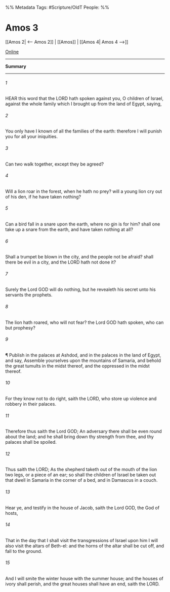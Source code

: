 

%% Metadata
Tags: #Scripture/OldT
People: 
%%
# Amos 3
[[Amos 2| <-- Amos 2]] | [[Amos]] | [[Amos 4| Amos 4 -->]]

[Online](https://churchofjesuschrist.org/study/scriptures/ot/amos/3?lang=eng)

---
__Summary__



---

###### 1
HEAR this word that the LORD hath spoken against you, O children of Israel, against the whole family which I brought up from the land of Egypt, saying,
###### 2
You only have I known of all the families of the earth: therefore I will punish you for all your iniquities.
###### 3
Can two walk together, except they be agreed?
###### 4
Will a lion roar in the forest, when he hath no prey? will a young lion cry out of his den, if he have taken nothing?
###### 5
Can a bird fall in a snare upon the earth, where no gin is for him? shall one take up a snare from the earth, and have taken nothing at all?
###### 6
Shall a trumpet be blown in the city, and the people not be afraid? shall there be evil in a city, and the LORD hath not done it?
###### 7
Surely the Lord GOD will do nothing, but he revealeth his secret unto his servants the prophets.
###### 8
The lion hath roared, who will not fear? the Lord GOD hath spoken, who can but prophesy?
###### 9
¶ Publish in the palaces at Ashdod, and in the palaces in the land of Egypt, and say, Assemble yourselves upon the mountains of Samaria, and behold the great tumults in the midst thereof, and the oppressed in the midst thereof.
###### 10
For they know not to do right, saith the LORD, who store up violence and robbery in their palaces.
###### 11
Therefore thus saith the Lord GOD; An adversary there shall be even round about the land; and he shall bring down thy strength from thee, and thy palaces shall be spoiled.
###### 12
Thus saith the LORD; As the shepherd taketh out of the mouth of the lion two legs, or a piece of an ear; so shall the children of Israel be taken out that dwell in Samaria in the corner of a bed, and in Damascus in a couch.
###### 13
Hear ye, and testify in the house of Jacob, saith the Lord GOD, the God of hosts,
###### 14
That in the day that I shall visit the transgressions of Israel upon him I will also visit the altars of Beth-el: and the horns of the altar shall be cut off, and fall to the ground.
###### 15
And I will smite the winter house with the summer house; and the houses of ivory shall perish, and the great houses shall have an end, saith the LORD.




